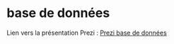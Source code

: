 # base de données

Lien vers la présentation Prezi : [Prezi base de données](https://prezi.com/view/WRyNWEnEyESvLMsHfVgd/)